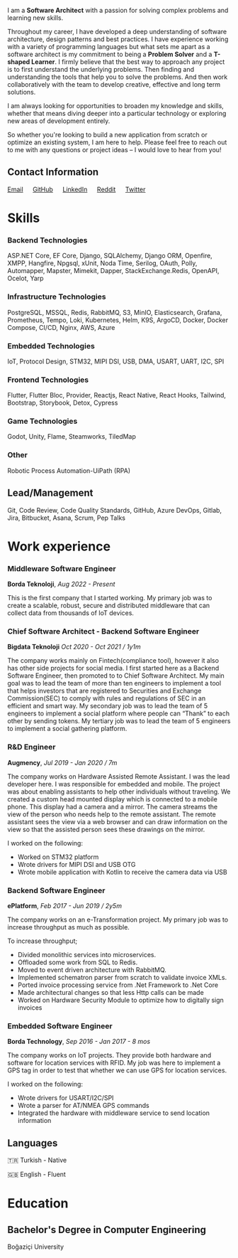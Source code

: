 I am a __Software Architect__ with a passion for solving complex problems and learning new skills.

Throughout my career, I have developed a deep understanding of software architecture, design patterns and best practices. I have experience working with a variety of programming languages but what sets me apart as a software architect is my commitment to being a __Problem Solver__ and a __T-shaped Learner__. I firmly believe that the best way to approach any project is to first understand the underlying problems. Then finding and understanding the tools that help you to solve the problems. And then work collaboratively with the team to develop creative, effective and long term solutions.

I am always looking for opportunities to broaden my knowledge and skills, whether that means diving deeper into a particular technology or exploring new areas of development entirely.

So whether you're looking to build a new application from scratch or optimize an existing system, I am here to help. Please feel free to reach out to me with any questions or project ideas – I would love to hear from you!

## Contact Information

[Email](mailto:bayraktarahmetenes@gmail.com) &emsp; [GitHub](https://github.com/aeb-dev/) &emsp; [LinkedIn](https://www.linkedin.com/in/ahmet-enes-bayraktar/) &emsp; [Reddit](https://www.reddit.com/user/aeb-dev) &emsp; [Twitter](https://twitter.com/aeb_dev)

# Skills

### Backend Technologies

ASP.NET Core, EF Core, Django, SQLAlchemy, Django ORM, Openfire, XMPP, Hangfire, Npgsql, xUnit, Noda Time, Serilog, OAuth, Polly, Automapper, Mapster, Mimekit, Dapper, StackExchange.Redis, OpenAPI, Ocelot, Yarp

### Infrastructure Technologies

PostgreSQL, MSSQL, Redis, RabbitMQ, S3, MinIO, Elasticsearch, Grafana, Prometheus, Tempo, Loki, Kubernetes, Helm, K9S, ArgoCD, Docker, Docker Compose, CI/CD, Nginx, AWS, Azure

### Embedded Technologies

IoT, Protocol Design, STM32, MIPI DSI, USB, DMA, USART, UART, I2C, SPI

### Frontend Technologies

Flutter, Flutter Bloc, Provider, Reactjs, React Native, React Hooks, Tailwind, Bootstrap, Storybook, Detox, Cypress

### Game Technologies

Godot, Unity, Flame, Steamworks, TiledMap

### Other

Robotic Process Automation-UiPath (RPA)

## Lead/Management

Git, Code Review, Code Quality Standards, GitHub, Azure DevOps, Gitlab, Jira, Bitbucket, Asana, Scrum, Pep Talks

# Work experience

### Middleware Software Engineer
**Borda Teknoloji**,
*Aug 2022 - Present*

This is the first company that I started working. My primary job was to create a scalable, robust, secure and distributed middleware that can collect data from thousands of IoT devices.

### Chief Software Architect - Backend Software Engineer
**Bigdata Teknoloji**
*Oct 2020 - Oct 2021 / 1y1m*

The company works mainly on Fintech(compliance tool), however it also has other side projects for social media. I first started here as a Backend Software Engineer, then promoted to to Chief Software Architect. My main goal was to lead the team of more than ten engineers to implement a tool that helps investors that are registered to Securities and Exchange Commission(SEC) to comply with rules and regulations of SEC in an efficient and smart way. My secondary job was to lead the team of 5 engineers to implement a social platform where people can “Thank” to each other by sending tokens. My tertiary job was to lead the team of 5 engineers to implement a social gathering platform.

### R&D Engineer
**Augmency**,
*Jul 2019 - Jan 2020 / 7m*

The company works on Hardware Assisted Remote Assistant. I was the lead developer here. I was responsible for embedded and mobile. The project was about enabling assistants to help other individuals without traveling. We created a custom head mounted display which is connected to a mobile phone. This display had a camera and a mirror. The camera streams the view of the person who needs help to the remote assistant. The remote assistant sees the view via a web browser and can draw information on the view so that the assisted person sees these drawings on the mirror.

I worked on the following:

- Worked on STM32 platform
- Wrote drivers for MIPI DSI and USB OTG
- Wrote mobile application with Kotlin to receive the camera data via USB

### Backend Software Engineer
**ePlatform**,
*Feb 2017 - Jun 2019 / 2y5m*

The company works on an e-Transformation project. My primary job was to increase throughput as much as possible.

To increase throughput;

- Divided monolithic services into microservices.
- Offloaded some work from SQL to Redis.
- Moved to event driven architecture with RabbitMQ.
- Implemented schematron parser from scratch to validate invoice XMLs.
- Ported invoice processing service from .Net Framework to .Net Core
- Made architectural changes so that less Http calls can be made
- Worked on Hardware Security Module to optimize how to digitally sign invoices

### **Embedded Software Engineer**
**Borda Technology**,
*Sep 2016 - Jan 2017 - 8 mos*

The company works on IoT projects. They provide both hardware and software for location services with RFID. My job was here to implement a GPS tag in order to test that whether we can use GPS for location services.

I worked on the following:

- Wrote drivers for USART/I2C/SPI
- Wrote a parser for AT/NMEA GPS commands
- Integrated the hardware with middleware service to send location information

## Languages

🇹🇷 Turkish - Native

🇬🇧 English - Fluent

# Education

## **Bachelor's Degree in Computer Engineering**

Boğaziçi University
